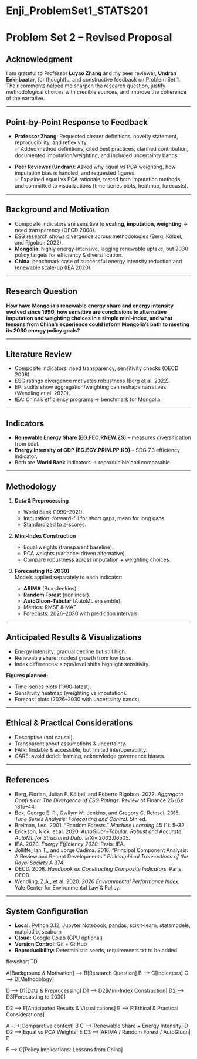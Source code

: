 # Enji_ProblemSet1_STATS201
# Problem Set 2 – Revised Proposal

## Acknowledgment
I am grateful to Professor **Luyao Zhang** and my peer reviewer, **Undran Enkhbaatar**, for thoughtful and constructive feedback on Problem Set 1. Their comments helped me sharpen the research question, justify methodological choices with credible sources, and improve the coherence of the narrative.

---

## Point-by-Point Response to Feedback
- **Professor Zhang**: Requested clearer definitions, novelty statement, reproducibility, and reflexivity.  
  ✅ Added method definitions, cited best practices, clarified contribution, documented imputation/weighting, and included uncertainty bands.  

- **Peer Reviewer (Undran)**: Asked why equal vs PCA weighting, how imputation bias is handled, and requested figures.  
  ✅ Explained equal vs PCA rationale, tested both imputation methods, and committed to visualizations (time-series plots, heatmap, forecasts).

---

## Background and Motivation
- Composite indicators are sensitive to **scaling, imputation, weighting** → need transparency (OECD 2008).  
- ESG research shows divergence across methodologies (Berg, Kölbel, and Rigobon 2022).  
- **Mongolia**: highly energy-intensive, lagging renewable uptake, but 2030 policy targets for efficiency & diversification.  
- **China**: benchmark case of successful energy intensity reduction and renewable scale-up (IEA 2020).  

---

## Research Question
**How have Mongolia’s renewable energy share and energy intensity evolved since 1990, how sensitive are conclusions to alternative imputation and weighting choices in a simple mini-index, and what lessons from China’s experience could inform Mongolia’s path to meeting its 2030 energy policy goals?**

---

## Literature Review
- Composite indicators: need transparency, sensitivity checks (OECD 2008).  
- ESG ratings divergence motivates robustness (Berg et al. 2022).  
- EPI audits show aggregation/weighting can reshape narratives (Wendling et al. 2020).  
- IEA: China’s efficiency programs → benchmark for Mongolia.  

---

## Indicators
- **Renewable Energy Share (EG.FEC.RNEW.ZS)** – measures diversification from coal.  
- **Energy Intensity of GDP (EG.EGY.PRIM.PP.KD)** – SDG 7.3 efficiency indicator.  
- Both are **World Bank** indicators → reproducible and comparable.  

---

## Methodology
1. **Data & Preprocessing**  
   - World Bank (1990–2021).  
   - Imputation: forward-fill for short gaps, mean for long gaps.  
   - Standardized to z-scores.  

2. **Mini-Index Construction**  
   - Equal weights (transparent baseline).  
   - PCA weights (variance-driven alternative).  
   - Compare robustness across imputation + weighting choices.  

3. **Forecasting (to 2030)**  
   Models applied separately to each indicator:  
   - **ARIMA** (Box–Jenkins).  
   - **Random Forest** (nonlinear).  
   - **AutoGluon-Tabular** (AutoML ensemble).  
   - Metrics: RMSE & MAE.  
   - Forecasts: 2026–2030 with prediction intervals.  

---

## Anticipated Results & Visualizations
- Energy intensity: gradual decline but still high.  
- Renewable share: modest growth from low base.  
- Index differences: slope/level shifts highlight sensitivity.  

**Figures planned:**  
- Time-series plots (1990–latest).  
- Sensitivity heatmap (weighting vs imputation).  
- Forecast plots (2026–2030 with uncertainty bands).  

---

## Ethical & Practical Considerations
- Descriptive (not causal).  
- Transparent about assumptions & uncertainty.  
- FAIR: findable & accessible, but limited interoperability.  
- CARE: avoid deficit framing, acknowledge governance biases.  

---

## References
- Berg, Florian, Julian F. Kölbel, and Roberto Rigobon. 2022. *Aggregate Confusion: The Divergence of ESG Ratings.* Review of Finance 26 (6): 1315–44.  
- Box, George E. P., Gwilym M. Jenkins, and Gregory C. Reinsel. 2015. *Time Series Analysis: Forecasting and Control.* 5th ed.  
- Breiman, Leo. 2001. “Random Forests.” *Machine Learning* 45 (1): 5–32.  
- Erickson, Nick, et al. 2020. *AutoGluon-Tabular: Robust and Accurate AutoML for Structured Data.* arXiv:2003.06505.  
- IEA. 2020. *Energy Efficiency 2020.* Paris: IEA.  
- Jolliffe, Ian T., and Jorge Cadima. 2016. “Principal Component Analysis: A Review and Recent Developments.” *Philosophical Transactions of the Royal Society A* 374.  
- OECD. 2008. *Handbook on Constructing Composite Indicators.* Paris: OECD.  
- Wendling, Z.A., et al. 2020. *2020 Environmental Performance Index.* Yale Center for Environmental Law & Policy.  

---


## System Configuration
- **Local:** Python 3.12, Jupyter Notebook, pandas, scikit-learn, statsmodels, matplotlib, seaborn  
- **Cloud:** Google Colab (GPU optional)  
- **Version Control:** Git + GitHub  
- **Reproducibility:** Deterministic seeds, requirements.txt to be added







flowchart TD

A[Background & Motivation] --> B[Research Question]
B --> C[Indicators]
C --> D[Methodology]

D --> D1[Data & Preprocessing]
D1 --> D2[Mini-Index Construction]
D2 --> D3[Forecasting to 2030]

D3 --> E[Anticipated Results & Visualizations]
E --> F[Ethical & Practical Considerations]

A -.->|Comparative context| B
C -->|Renewable Share + Energy Intensity| D
D2 -->|Equal vs PCA Weights| E
D3 -->|ARIMA / Random Forest / AutoGluon| E

F --> G[Policy Implications: Lessons from China]

